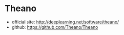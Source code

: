 # Theano

- official site: http://deeplearning.net/software/theano/
- github: https://github.com/Theano/Theano

